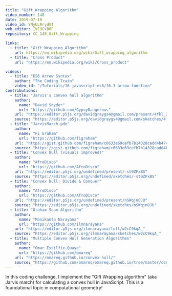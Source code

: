 ```yaml
---
title: "Gift Wrapping Algorithm"
video_number: 148
date: 2019-07-10
video_id: YNyULRrydVI
web_editor: IVE9CxBOF
repository: CC_148_Gift_Wrapping

links:
  - title: "Gift Wrapping Algorithm"
    url: https://en.wikipedia.org/wiki/Gift_wrapping_algorithm
  - title: "Cross Product"
    url: "https://en.wikipedia.org/wiki/Cross_product"

videos:
  - title: "ES6 Arrow Syntax"
    author: "The Coding Train"
    video_id: "/Tutorials/16-javascript-es6/16.3-arrow-function"
contributions:
  - title: "Jarvis's convex hull algorithm"
    author:
      name: "David Snyder"
      url: "https://github.com/GypsyDangerous"
    url: "https://editor.p5js.org/davidgraygs4@gmail.com/present/4fkl_Z7Un"
    source: "https://editor.p5js.org/davidgraygs4@gmail.com/sketches/4fkl_Z7Un"
  - title: "JarvisMarch.pde"
    author:
      name: "Fi Graham"
      url: "https://github.com/figraham"
    url: "https://gist.github.com/figraham/c6633e69cefb7b14328cadd4b47ec00a"
    source: "https://gist.github.com/figraham/c6633e69cefb7b14328cadd4b47ec00a"
  - title: "Convex hull (visuals improved)"
    author:
      name: "AfroDisco"
      url: "https://github.com/AfroDisco"
    url: "https://editor.p5js.org/undefined/present/-st9ZFxBS"
    source: "https://editor.p5js.org/undefined/sketches/-st9ZFxBS"
  - title: "Convex hull: Divide & Conquer"
    author:
      name: "AfroDisco"
      url: "https://github.com/AfroDisco"
    url: "https://editor.p5js.org/undefined/present/nSWqjnOJU"
    source: "https://editor.p5js.org/undefined/sketches/nSWqjnOJU"
  - title: "Graham Scan Algorithm"
    author:
      name: "Manikanta Narayana"
      url: "https://github.com/ilmnarayana"
    url: "https://editor.p5js.org/ilmnarayana/full/w2cC9kqA_"
    source: "https://editor.p5js.org/ilmnarayana/sketches/w2cC9kqA_"
  - title: "Multiple Convex Hull Generation Algorithms"
    author:
      name: "Omar Essilfie-Quaye"
      url: "https://github.com/omareq"
    url: "https://omareq.github.io/convex-hull/"
    source: "https://github.com/omareq/omareq.github.io/tree/master/convex-hull"
---
```

In this coding challenge, I implement the "Gift Wrapping algorithm" (aka Jarvis march) for calculating a convex hull in JavaScript. This is a foundational topic in computational geometry!
